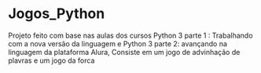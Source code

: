 # Jogos_Python
Projeto feito com base nas aulas dos cursos Python 3 parte 1 : Trabalhando com a nova versão da linguagem e Python 3 parte 2: avançando na linguagem da plataforma Alura, Consiste em um jogo de advinhação de plavras e um jogo da forca 

